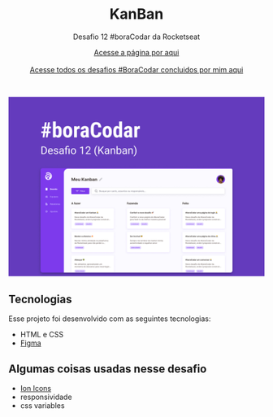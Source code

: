 <h1 align="center">KanBan</h1>

<p align="center">Desafio 12 #boraCodar da Rocketseat</p>

<p align="center">
    <a href="https://lucasregisdemoraes.github.io/boracodar/challenges/kanban">Acesse a página por aqui</a>
    <br>
    <br>
    <a href="https://lucasregisdemoraes.github.io/boracodar">Acesse todos os desafios #BoraCodar concluidos por mim aqui</a>
</p>

<br>

<p align="center">
    <img src="../../previews/kanban.jpg">
</p>


## Tecnologias

Esse projeto foi desenvolvido com as seguintes tecnologias:

- HTML e CSS
- [Figma](https://figma.com)

## Algumas coisas usadas nesse desafio

- [Ion Icons](https://ionic.io/ionicons)
- responsividade
- css variables